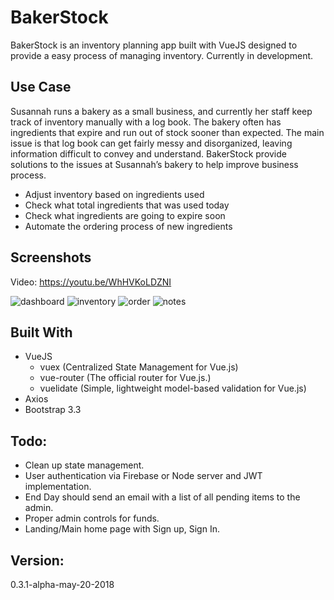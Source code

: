 # BakerStock

BakerStock is an inventory planning app built with VueJS designed to provide a easy process of managing inventory. Currently in development.

## Use Case
Susannah runs a bakery as a small business, and currently her staff keep track of inventory manually with a log book. The bakery often has ingredients that expire and run out of stock sooner than expected. The main issue is that log book can get fairly messy and disorganized, leaving information difficult to convey and understand. BakerStock provide solutions to the issues at Susannah’s bakery to help improve business process.

- Adjust inventory based on ingredients used
- Check what total ingredients that was used today
- Check what ingredients are going to expire soon
- Automate the ordering process of new ingredients

## Screenshots

Video: https://youtu.be/WhHVKoLDZNI

![dashboard](https://lh3.googleusercontent.com/6JISIiUleeedsoILduhDiHxjWc6MLw8Thi4Pc7F3rZcEocF7auL37XP8DSqFQwKyAdbW6IQIWvBeTX45Ozpk5et9ieCwSPUYTIuMktPNEKedYZDclbC1GlV20nLzY7yfGjjLiTJ0zaxS6lW0dG8_xu9FBinW33gj4EmyCGQ-3QxbvsGk_pSUYnHbeIdz2QrkcYXvurdjXS-Gtg4H_3Di5UalbdqrByNEf804602fLs5LUeHTlIAWM778rRQVeJkloi_BR0n_zSgUCuuV3sbx6nU1xnT1IG_X7IOaBZ0zngzmAKvJIX6819Ul5wz4oLDpS-QHldhwZttP6lx9jzR4Dg3Bqg1a0tnmoJQBXk5UACdvFeBdirjU_N54mt7Pif0kBumMV7MbT1vcxbPT5gS5zK8iBXnTMD-M16KpfBOaExwfhtN9HGiqBFMmWSGxJ7o7nah4jBJTt27sslQZndPrGY6EXmzsK_QADMMY--Dtfz73mPr7Ih1kD-uuL-Q7-f9BuED2rYsBnUfKL_U-GAovvE6WW-7oqa2UWohLo0Oo0KAscup7fuNVJGcupz30jbU-bVmd8J2apznQGzwdUoypZRKdkLre8UWpPcJJcw=w1043-h675-no)
![inventory](https://lh3.googleusercontent.com/Xsrssz2ev2bql_WYwKbCKjoF1DVO8-8SaYAT3sxTCR2ELw8unOkZZjNz0-OyM1om61ynxMjEyD0W4GSCSGI9cohmkwVKGAQTrvPvHpA4Dt4K1fLQxSG4ETtD-5w5w6ClERp0I1cPyfApZT-F9W5LWa6W1fQqBJ358yrNRrbfqD39XviJsSPnk1yfDsXch-ZXFPozhcS3YpwNTiLjCYp_miQzapMl5iaqq9ue_iATJUMLVZ3Zgfd7QFJFpqS7CnPLugd2rKxaxRlYq4D-48RSNLTgtUwC8oUBay-U9uYCKUvFWbnNn5vmnifqR_1LBMFiXQUe1QlNpD2dYHoqN4I0sDPenyYjUvNfRfFf0FoxT0k2KRM-euc698R4ZotvgRoCZURugYKXE9X-5o9g67JGg-fz2dc-BXWJF0S34iUGyacXLm-bOmgeuZbRVpRKVceFUBsL4w1IOV2kx1En3Z9tK2HG23wp52yM2iQ-_D6HPlBrotut2JZOUXgl8js-C8Cxm14HZyXoUHuBJqQzH7BFVgKERDDXlbvGXLQrjgI6ktrjCSINhJTZKFBcI3oeMd0sWEnrobrHeXZ5CrKP2PQNbqnHrBcIYHF07ookxg=w1043-h675-no)
![order](https://lh3.googleusercontent.com/noF-ttWQdJRhDYI_r8JlLfpIaLyV5TGJjAJ_CCV-xnimVRmz2xTIlfsf-uKNYteQk9c8-RfF_mx7KoD8sg1gLJ1lcKBsdyDGbIJZesxYB1xBAoXablktqo7nb8BQZQFJ9LJDTR4iE7jB1nUlpprafaChI_lOt2VTifhpJAagJQ2XNylC7ZxqNfdFPjkqRh1p3pAPyk0drkJvRLcMQxeIyy8KP9tYPrV9uPTZmrPj0ytYxKaXDt58KMwRy0tH13v-RozNL3notOyFMc5aZ-uvopEF_hIcUNN-ZX_cotjUiMvoiPtjTkkG9SkYe-_N-ztKhKWuCHrtcxfUpv5NbRaraa0Y7aCH6mP1QTgpAVbkp4_30ZPlLXe-B5r3SJGt7LvvA-OYk8MkdkjYZcsTnd9IoYuHSrOVm6GKO32U7kv1SnbpiP7-Qa5P_MSoNWiE7bA_KYuP_8RQHyDScLeIbLXS5rmzoqSvbulP8dKPwXbhBKhks6bswx4fXEYzEybJktU0EMt_nOvVwK97UwLldRD7ScCMc9w3qK1QmNFAmpt0o0ILpmFOjNV8z3Uj2JnIc4Em-7O2z8DS-pUKhjAzNp8H3Me32pT1rgBFAZsHxQ=w1043-h675-no)
![notes](https://lh3.googleusercontent.com/Pid631JPbrUUflwhItGsU0HJJPlNWWGdWtF_wGqsJnaDpO2NVy5RXDbBLq2qvFm_oONoTruA4VRBzVZBgucsFuwSRVcpotBQQJZdmQnSiRGhLTP69I9gG_LE3jkW3Izf8ziqVT1I1RUt5LMetPFM-PhVL9IokSCRmU4bOw3sm9mnM_jL_Geeo0JKVzmMXMg2bl8vnQD6JYaQjWsHKHcXeYzGv3uupGg-0rLjMENHU0NPw-Ow_xbHFipTOxA_NPLWU8fnuy_SP6KF5osK4eY8Uy0kJOVlxQ1dukAtQqFIBbX9nPQrASJ5UeyUDwOwEj1W9z_pmwT4XYrrYVKSj_BPHrttVXP3HejK2pm0yZhXMWIVIUX8eqkbI11uuUAFQ4Y4RdWgkYRPuYTD9pNkJ3NYJTDB5B1aiOZsOO7-WVLCVbh12uaJCZwPxQKrnbh37BSuuRVzBmrINvxjFIYVPt93HHFPWIeM9_MNYs5i3J7dUrh15bvTkY40KH2CzWckl0mm-P-YmDZ2yV6zrRVo8oetxrmQU553n0SMGPajdu-aP3r6kTV8bTp17KrPHFgjtTDobQRJG8SpFVnj7esDEwpuJpy3_rG98kl0IcagFg=w1043-h675-no)

## Built With

- VueJS
    - vuex (Centralized State Management for Vue.js)
    - vue-router (The official router for Vue.js.)
    - vuelidate (Simple, lightweight model-based validation for Vue.js)
- Axios
- Bootstrap 3.3

## Todo:

- Clean up state management.
- User authentication via Firebase or Node server and JWT implementation.
- End Day should send an email with a list of all pending items to the admin.  
- Proper admin controls for funds.
- Landing/Main home page with Sign up, Sign In.

## Version:

0.3.1-alpha-may-20-2018
